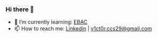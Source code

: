 ### Hi there 👋

- 🌱 I’m currently learning: [EBAC](https://ebaconline.com.br/)
- 📫 How to reach me: [Linkedin](https://www.linkedin.com/in/victor-bruno-santos-5ba894236/) | v1ct0r.ccs29@gmail.com
